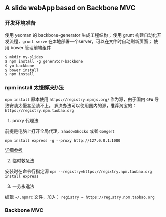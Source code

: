 ## A slide webApp based on Backbone MVC

### 开发环境准备

使用 yeoman 的 backbone-generator 生成工程结构；
使用 grunt 构建自动化开发流程，`grunt serve` 在本地部署一个server，可以在文件时自动刷新页面；
使用 bower 管理前端组件

```shell
$ mkdir my-slides
$ npm install -g generator-backbone
$ yo backbone
$ bower install
$ npm install
```

### npm install 太慢解决办法
`npm install` 原本使用 `https://registry.npmjs.org/` 作为源，由于国内 `GFW` 导致安装太慢甚至装不上。
解决办法可以使用国内的源，推荐淘宝的：`https://registry.npm.taobao.org`

1. proxy 代理法

前提是电脑上打开全局代理，`ShadowShocks` 或者 `GoAgent`

`npm install express -g --proxy http://127.0.0.1:1080`

[详细参考](http://my.oschina.net/deathdealer/blog/208919)

2. 临时救急法

安装时在命令行指定源
`npm --registry=https://registry.npm.taobao.org install express`

3. 一劳永逸法

编辑 `~/.npmrc` 文件，加入：
`registry = https://registry.npm.taobao.org`


### Backbone MVC
